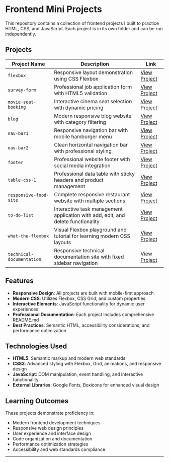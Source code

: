 # Frontend Mini Projects

This repository contains a collection of frontend projects I built to practice HTML, CSS, and JavaScript. Each project is in its own folder and can be run independently.

## Projects

| Project Name         | Description                                | Link |
| -------------------- | ------------------------------------------ | ---- |
| `flexbox`            | Responsive layout demonstration using CSS Flexbox | [View Project](https://github.com/jjacobsonn/frontend-mini-projects/tree/main/flexbox) |
| `survey-form`        | Professional job application form with HTML5 validation | [View Project](https://github.com/jjacobsonn/frontend-mini-projects/tree/main/survey-form) |
| `movie-seat-booking` | Interactive cinema seat selection with dynamic pricing | [View Project](https://github.com/jjacobsonn/frontend-mini-projects/tree/main/movie-seat-booking) |
| `blog`               | Modern responsive blog website with category filtering | [View Project](https://github.com/jjacobsonn/frontend-mini-projects/tree/main/blog) |
| `nav-bar1`           | Responsive navigation bar with mobile hamburger menu | [View Project](https://github.com/jjacobsonn/frontend-mini-projects/tree/main/nav-bar1) |
| `nav-bar2`           | Clean horizontal navigation bar with professional styling | [View Project](https://github.com/jjacobsonn/frontend-mini-projects/tree/main/nav-bar2) |
| `footer`             | Professional website footer with social media integration | [View Project](https://github.com/jjacobsonn/frontend-mini-projects/tree/main/footer) |
| `table-css-1`        | Professional data table with sticky headers and product management | [View Project](https://github.com/jjacobsonn/frontend-mini-projects/tree/main/table-css-1) |
| `responsive-food-site` | Complete responsive restaurant website with multiple sections | [View Project](https://github.com/jjacobsonn/frontend-mini-projects/tree/main/responsive-food-site) |
| `to-do-list`         | Interactive task management application with add, edit, and delete functionality | [View Project](https://github.com/jjacobsonn/frontend-mini-projects/tree/main/to-do-list) |
| `what-the-flexbox`   | Visual Flexbox playground and tutorial for learning modern CSS layouts | [View Project](https://github.com/jjacobsonn/frontend-mini-projects/tree/main/what-the-flexbox) |
| `technical-documentation` | Responsive technical documentation site with fixed sidebar navigation | [View Project](https://github.com/jjacobsonn/frontend-mini-projects/tree/main/technical-documentation) |

## Features

- **Responsive Design**: All projects are built with mobile-first approach
- **Modern CSS**: Utilizes Flexbox, CSS Grid, and custom properties
- **Interactive Elements**: JavaScript functionality for dynamic user experiences
- **Professional Documentation**: Each project includes comprehensive README.md
- **Best Practices**: Semantic HTML, accessibility considerations, and performance optimization

## Technologies Used

- **HTML5**: Semantic markup and modern web standards
- **CSS3**: Advanced styling with Flexbox, Grid, animations, and responsive design
- **JavaScript**: DOM manipulation, event handling, and interactive functionality
- **External Libraries**: Google Fonts, Boxicons for enhanced visual design

## Learning Outcomes

These projects demonstrate proficiency in:
- Modern frontend development techniques
- Responsive web design principles  
- User experience and interface design
- Code organization and documentation
- Performance optimization strategies
- Accessibility and web standards compliance

---

